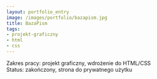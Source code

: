 ```yaml
---
layout: portfolio_entry
image: /images/portfolio/bazapism.jpg
title: BazaPism
tags:
- projekt-graficzny
- html
- css
---
```

Zakres pracy: projekt graficzny, wdrożenie do HTML/CSS <br />
Status: zakończony, strona do prywatnego użytku